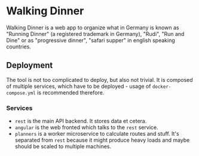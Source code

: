 # Walking Dinner
Walking Dinner is a web app to organize what in Germany is known as "Running Dinner" (a registered trademark in Germany), "Rudi", "Run and Dine" or as "progressive dinner", "safari supper" in english speaking countries.

## Deployment
The tool is not too complicated to deploy, but also not trivial. It is composed of multiple services, which have to be deployed - usage of `docker-compose.yml` is recommended therefore.

### Services
* `rest` is the main API backend. It stores data et cetera.
* `angular` is the web fronted which talks to the `rest` service.
* `planners` is a worker microservice to calculate routes and stuff. It's separated from `rest` because it might produce heavy loads and maybe should be scaled to multiple machines.